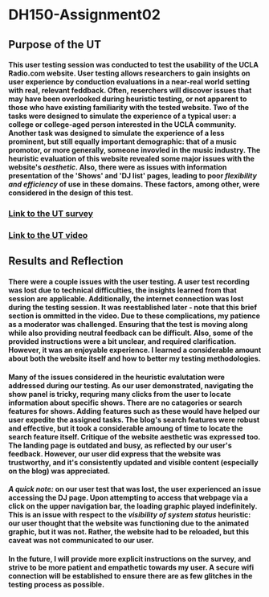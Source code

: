 # DH150-Assignment02

## Purpose of the UT

#### This user testing session was conducted to test the usability of the UCLA Radio.com website.  User testing allows researchers to gain insights on user experience by conduction evaluations in a near-real world setting with real, relevant feddback. Often, reserchers will discover issues that may have been overlooked during heuristic testing, or not apparent to those who have existing familiarity with the tested website. Two of the tasks were designed to simulate the experience of a typical user: a college or college-aged person interested in the UCLA community. Another task was designed to simulate the experience of a less prominent, but still equally important demographic: that of a music promotor, or more generally, someone invovled in the music industry. The heuristic evaluation of this website revealed some major issues with the website's *aesthetic*. Also, there were as issues with information presentation of the 'Shows' and 'DJ list' pages, leading to poor *flexibility and efficiency* of use in these domains. These factors, among other, were considered in the design of this test.

### [Link to the UT survey](https://docs.google.com/forms/d/e/1FAIpQLSeow2qzYEwyh2DCTQuRkymys1hz63fx047w_K-i_DaAW5ifww/viewform?usp=sf_link)

### [Link to the UT video](https://youtu.be/9NHUhb13kf0)

## Results and Reflection

#### There were a couple issues with the user testing. A user test recording was lost due to technical difficulties, the insights learned from that session are applicable. Additionally, the internet connection was lost during the testing session. It was reestablished later - note that this brief section is ommitted in the video. Due to these complications, my patience as a moderator was challenged. Ensuring that the test is moving along while also providing neutral feedback can be difficult. Also, some of the provided instructions were a bit unclear, and required clarification. However, it was an enjoyable experience. I learned a considerable amount about both the website itself and how to better my testing methodologies.

#### Many of the issues considered in the heuristic evalutation were addressed during our testing. As our user demonstrated, navigating the show panel is tricky, requring many clicks from the user to locate information about specific shows. There are no catagories or search features for shows. Adding features such as these would have helped our user expedite the assigned tasks. The blog's search features were robust and effective, but it took a considerable amoung of time to locate the search feature itself. Critique of the website aesthetic was expressed too. The landing page is outdated and busy, as reflected by our user's feedback. However, our user did express that the website was trustworthy, and it's consistently updated and visible content (especially on the blog) was appreciated.


#### *A quick note:* on our user test that was lost, the user experienced an issue accessing the DJ page. Upon attempting to access that webpage via a click on the upper navigation bar, the loading graphic played indefinitely. This is an issue with respect to the *visibility of system status* heuristic: our user thought that the website was functioning due to the animated graphic, but it was not. Rather, the website had to be reloaded, but this caveat was not communicated to our user.


#### In the future, I will provide more explicit instructions on the survey, and strive to be more patient and empathetic towards my user. A secure wifi connection will be established to ensure there are as few glitches in the testing process as possible.

